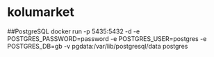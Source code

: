 # kolumarket

##PostgreSQL
docker run -p 5435:5432 -d -e POSTGRES_PASSWORD=password -e POSTGRES_USER=postgres -e POSTGRES_DB=gb -v pgdata:/var/lib/postgresql/data postgres